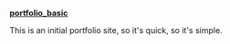 
[**portfolio_basic**](http://www.isntlee.com/)

This is an initial portfolio site, so it's quick, so it's simple. 
